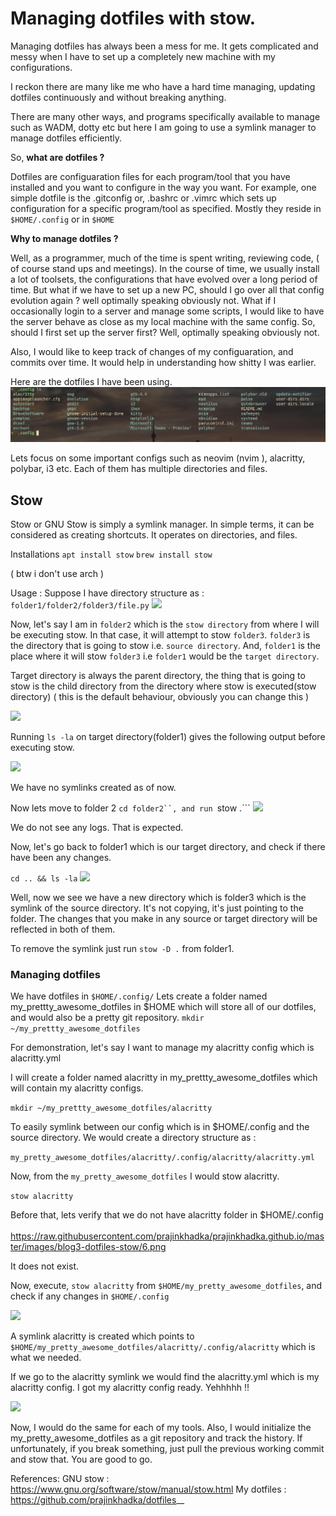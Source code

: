 # Managing dotfiles with stow. 

Managing dotfiles has always been a mess for me. It gets complicated  and messy when I have to set up a completely new machine with my configurations. 

I reckon there are many like me who have a hard time managing, updating dotfiles continuously and without breaking anything.

There are many other ways, and programs specifically available to manage such as WADM, dotty etc but here I am going to use a symlink manager to manage dotfiles efficiently. 


So, **what are dotfiles ?**

Dotfiles are configuaration files for each program/tool that you have installed and you want to configure in the way you want.
For example, one simple dotfile is the .gitconfig or, .bashrc or .vimrc which sets up configuration for a specific program/tool as specified. 
Mostly they reside in ```$HOME/.config``` or in ```$HOME```

**Why to manage dotfiles ?**

Well, as a programmer, much of the time is spent writing, reviewing code, ( of course stand ups and meetings). In the course of time, we usually install a lot of toolsets, the configurations that have evolved over a long period of time. 
But what if we have to set up a new PC, should I go over all that config evolution again ? well optimally speaking obviously not. 
What if I occasionally login to a server and manage some scripts, I would like to have the server behave as close as my local machine with the same config. So, should I first set up the server  first? Well, optimally speaking obviously not. 

Also, I would like to keep track of changes of my configuaration, and commits over time. It would help in understanding how shitty I was earlier. 


Here are the dotfiles I have been using. 
![](https://raw.githubusercontent.com/prajinkhadka/prajinkhadka.github.io/master/images/blog3-dotfiles-stow/0.png)


Lets focus on some important configs such as neovim (nvim ), alacritty, polybar, i3 etc. 
Each of them has multiple directories and files. 


## Stow 
Stow or GNU Stow is simply a symlink manager. In simple terms, it can be considered as creating shortcuts. It operates on directories, and files.

Installations 
```apt install stow``` 
```brew install stow```

( btw i don't use arch ) 

Usage :
Suppose I have directory structure as : ``` folder1/folder2/folder3/file.py``` 
![](https://raw.githubusercontent.com/prajinkhadka/prajinkhadka.github.io/master/images/blog3-dotfiles-stow/1.png)

Now, let's say I am in ```folder2``` which is the ```stow directory``` from where 
I will be executing stow. In that case, it will attempt to stow ```folder3```. 
```folder3``` is the directory that is going to stow  i.e. ```source directory```. 
And, ```folder1``` is the place where it will stow ```folder3``` i.e ```folder1``` 
would be the ```target directory```. 

Target directory is always the parent directory, the thing that is going to stow is the 
child directory from the directory where stow is executed(stow directory) 
( this is the default behaviour, obviously you can change this )

![](https://raw.githubusercontent.com/prajinkhadka/prajinkhadka.github.io/master/images/blog3-dotfiles-stow/IMG_0197.jpg)


Running `ls -la`  on target directory(folder1) gives the following output before 
executing stow.

![](https://raw.githubusercontent.com/prajinkhadka/prajinkhadka.github.io/master/images/blog3-dotfiles-stow/3.png)

We have no symlinks created as of now.

Now lets move to folder 2 ```cd folder2``, and run ```stow .``` 
![](https://raw.githubusercontent.com/prajinkhadka/prajinkhadka.github.io/master/images/blog3-dotfiles-stow/4.png)

We do not see any logs. That is expected.

Now, let's go back to folder1 which is our target directory, and check if there have been any changes. 

```cd .. && ls -la``` 
![](https://raw.githubusercontent.com/prajinkhadka/prajinkhadka.github.io/master/images/blog3-dotfiles-stow/5.png)

Well, now we see we have a new directory which is folder3 which is the symlink of the source directory. It's not copying, it's just pointing to the folder. The changes that you make in any source or target directory will be reflected in both of them. 

To remove the symlink just run ```stow -D .``` from folder1.

### Managing dotfiles 

We have dotfiles in ```$HOME/.config/```
Lets create a folder named my_prettty_awesome_dotfiles in $HOME which will store all of our dotfiles, and would also be a pretty git repository. 
```mkdir ~/my_prettty_awesome_dotfiles``` 

For demonstration, let's say I want to manage my alacritty config which is alacritty.yml 

I will create a folder named alacritty in my_prettty_awesome_dotfiles which will contain my alacritty configs. 

```mkdir ~/my_prettty_awesome_dotfiles/alacritty```

To easily symlink between our config which is in $HOME/.config and the source directory. We would create a directory structure as : 

```my_pretty_awesome_dotfiles/alacritty/.config/alacritty/alacritty.yml``` 

Now, from the ```my_pretty_awesome_dotfiles``` I would stow alacritty. 

```stow alacritty``` 

Before that, lets verify that we do not have alacritty folder in $HOME/.config
![]()https://raw.githubusercontent.com/prajinkhadka/prajinkhadka.github.io/master/images/blog3-dotfiles-stow/6.png

It does not exist. 

Now, execute, ```stow alacritty``` from ```$HOME/my_pretty_awesome_dotfiles```, 
and check if any changes in ```$HOME/.config``` 

![](https://raw.githubusercontent.com/prajinkhadka/prajinkhadka.github.io/master/images/blog3-dotfiles-stow/7.png)

A symlink alacritty is created which points to ```$HOME/my_pretty_awesome_dotfiles/alacritty/.config/alacritty``` which is what we needed. 

If we go to the alacritty symlink we would find the alacritty.yml which is my alacritty config. I got my alacritty config ready. Yehhhhh !!  

![](https://raw.githubusercontent.com/prajinkhadka/prajinkhadka.github.io/master/images/blog3-dotfiles-stow/8.png)

Now, I would do the same for each of my tools. Also, I would initialize the my_pretty_awesome_dotfiles as a git repository and track the history. If unfortunately, if you break something, just pull the previous working commit and stow that. You are good to go. 



References:
GNU stow  : https://www.gnu.org/software/stow/manual/stow.html 
My dotfiles : https://github.com/prajinkhadka/dotfiles__ 


